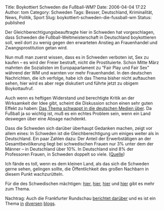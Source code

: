 Title: Boykottiert Schweden die Fußball-WM?
Date: 2006-04-04 17:22
Author: tom
Category: Schweden
Tags: Besser, Deutschland, Kriminalität, News, Politik, Sport
Slug: boykottiert-schweden-die-fussball-wm
Status: published

Der Gleichberechtigungsbeauftragte hier in Schweden hat vorgeschlagen,
dass Schweden die Fußball-Weltmeisterschaft in Deutschland boykottieren
soll, weil dort zu wenig gegen den erwarteten Anstieg an Frauenhandel
und Zwangsprostitution getan wird.

Nun muß man zuerst wissen, dass es in Schweden verboten ist, Sex zu
kaufen – es wird der Freier bestraft, nicht die Prostituierte. Schon
Mitte März mahnten die Sozialisten im Europaparlament zu “Fair Play und
Fair Sex” während der WM und warnten vor mehr Frauenhandel. In den
deutschen Nachrichten, die ich verfolge, habe ich das Thema bisher nicht
auftauchen sehen, hier wird es aber rege diskutiert und führte jetzt zu
obigem Boykottaufruf.

Auch wenn es heftigen Widerstand und berechtigte Kritik an der
Wirksamkeit der Idee gibt, scheint die Diskussion schon einen sehr guten
Effekt zu haben: [Das Thema schwappt in die deutschen Medien
über](http://www.tagesschau.de/aktuell/meldungen/0,1185,OID5396368_REF1,00.html).
Da Fußball ja so wichtig ist, muß es ein echtes Problem sein, wenn ein
Land deswegen über eine Absage nachdenkt.

Dass die Schweden sich darüber überhaupt Gedanken machen, zeigt vor
allem eines: In Schweden ist die Gleichberechtigung um einiges weiter
als in Deutschland. Ein paar Zahlen dazu: Der Anteil der Erwerbstätigen
an der Gesamtbevölkerung liegt bei schwedischen Frauen nur 3% unter dem
der Männer – in Deutschland über 10%. In Deutschland sind 8% der
Professoren Frauen, in Schweden doppelt so viele.
([Quelle](http://europa.eu.int/comm/employment_social/gender_equality/docs/com_2006_71_de.pdf))

Ich fände es toll, wenn es dem kleinen Land, als das sich die Schweden
gerne sehen, gelingen sollte, die Öffentlichkeit des großen Nachbarn in
diesem Punkt wachzurütteln.

Für die des Schwedischen mächtigen:
[hier](http://www.dn.se/DNet/jsp/polopoly.jsp?d=2326&a=527204),
[hier](http://www.dn.se/DNet/jsp/polopoly.jsp?d=672&a=534267),
[hier](http://www.dn.se/DNet/jsp/polopoly.jsp?d=2326&a=534087) und
[hier](http://www.dn.se/DNet/jsp/polopoly.jsp?d=573&a=534360) gibt es
mehr zum Thema.

Nachtrag: Auch die Frankfurter Rundschau [berichtet
darüber](http://www.fr-aktuell.de/ressorts/nachrichten_und_politik/nachrichten/?cnt=840041)
und es ist ein Thema
[in](http://wm-blogger.de/index.php/auspfiff/2006/04/03/schweden_boykottiert_wm)
[diversen](http://bloggnjus.blogg.de/eintrag.php?id=1340)
[blogs](http://www.magnusbeckerblog.de/sweden-against-forced-prostitution/).

